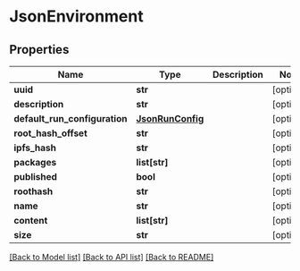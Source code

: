 # JsonEnvironment


## Properties
Name | Type | Description | Notes
------------ | ------------- | ------------- | -------------
**uuid** | **str** |  | [optional] 
**description** | **str** |  | [optional] 
**default_run_configuration** | [**JsonRunConfig**](JsonRunConfig.md) |  | [optional] 
**root_hash_offset** | **str** |  | [optional] 
**ipfs_hash** | **str** |  | [optional] 
**packages** | **list[str]** |  | [optional] 
**published** | **bool** |  | [optional] 
**roothash** | **str** |  | [optional] 
**name** | **str** |  | [optional] 
**content** | **list[str]** |  | [optional] 
**size** | **str** |  | [optional] 

[[Back to Model list]](../README.md#documentation-for-models) [[Back to API list]](../README.md#documentation-for-api-endpoints) [[Back to README]](../README.md)


